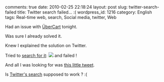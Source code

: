 comments: true
date: 2010-02-25 22:18:24
layout: post
slug: twitter-search-failed
title: Twitter search failed... :(
wordpress_id: 1216
category: English
tags: Real-time web, search, Social media, twitter, Web

Had an issue with [ÜberCart](http://www.ubercart.org/) tonight.

Was sure I already solved it.

Knew I explained the solution on Twitter.

Tried to [search for it](http://search.twitter.com/search?q=ubercart+from%3Akdeldycke):
[![](http://kevin.deldycke.com/wp-content/uploads/2010/02/failed-twitter-search-287x300.png)](http://kevin.deldycke.com/wp-content/uploads/2010/02/failed-twitter-search.png)
and failed !

And all I was looking for was [this little tweet](http://twitter.com/kdeldycke/status/1508913388).

Is [Twitter's search](http://search.twitter.com) supposed to work ? :(
